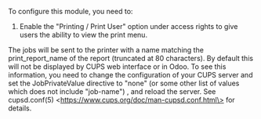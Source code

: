 To configure this module, you need to:

1.  Enable the "Printing / Print User" option under access rights to
    give users the ability to view the print menu.

The jobs will be sent to the printer with a name matching the
print_report_name of the report (truncated at 80 characters). By default
this will not be displayed by CUPS web interface or in Odoo. To see this
information, you need to change the configuration of your CUPS server
and set the JobPrivateValue directive to "none" (or some other list of
values which does not include "job-name") , and reload the server. See
cupsd.conf(5) \<https://www.cups.org/doc/man-cupsd.conf.html\> for
details.
